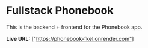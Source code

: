 # Fullstack Phonebook

This is the backend + frontend for the Phonebook app.

**Live URL:** ["https://phonebook-fkel.onrender.com"]
